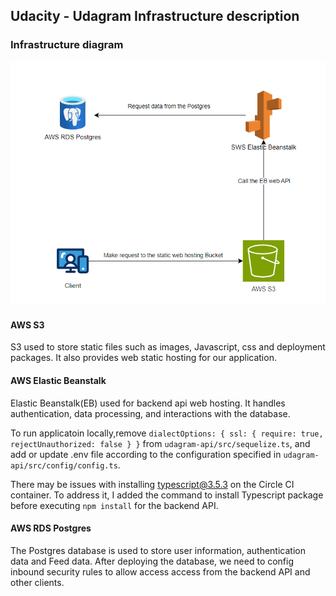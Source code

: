 ## Udacity - Udagram Infrastructure description
### Infrastructure diagram

![Infrastructure Diagram](./Application%20Architecture%20Diagram.png)

#### AWS S3
S3 used to store static files such as images, Javascript, css and deployment packages. It also provides web static hosting for our application.

#### AWS Elastic Beanstalk
Elastic Beanstalk(EB) used for backend api web hosting. It handles authentication, data processing, and interactions with the database.

To run applicatoin locally,remove `dialectOptions: { ssl: { require: true, rejectUnauthorized: false } }` from `udagram-api/src/sequelize.ts`, and add or update .env file according to the configuration specified in `udagram-api/src/config/config.ts`.

There may be issues with installing typescript@3.5.3 on the Circle CI container. To address it, I added the command to install Typescript package before executing `npm install` for the backend API. 

#### AWS RDS Postgres
The Postgres database is used to store user information, authentication data and Feed data. After deploying the database, we need to config inbound security rules to allow access access from the backend API and other clients.